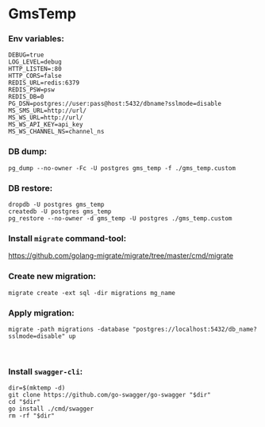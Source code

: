 # GmsTemp

### Env variables:

```
DEBUG=true
LOG_LEVEL=debug
HTTP_LISTEN=:80
HTTP_CORS=false
REDIS_URL=redis:6379
REDIS_PSW=psw
REDIS_DB=0
PG_DSN=postgres://user:pass@host:5432/dbname?sslmode=disable
MS_SMS_URL=http://url/
MS_WS_URL=http://url/
MS_WS_API_KEY=api_key
MS_WS_CHANNEL_NS=channel_ns
```

### DB dump:

```
pg_dump --no-owner -Fc -U postgres gms_temp -f ./gms_temp.custom
```

### DB restore:

```
dropdb -U postgres gms_temp
createdb -U postgres gms_temp
pg_restore --no-owner -d gms_temp -U postgres ./gms_temp.custom
```

### Install `migrate` command-tool:

https://github.com/golang-migrate/migrate/tree/master/cmd/migrate

### Create new migration:

```
migrate create -ext sql -dir migrations mg_name
```

### Apply migration:

```
migrate -path migrations -database "postgres://localhost:5432/db_name?sslmode=disable" up
```

<br/>

### Install `swagger-cli`:

```
dir=$(mktemp -d) 
git clone https://github.com/go-swagger/go-swagger "$dir" 
cd "$dir"
go install ./cmd/swagger
rm -rf "$dir"
```
